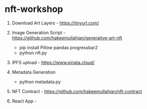 # nft-workshop

1. Download Art Layers - https://tinyurl.com/

2. Image Generation Script - https://github.com/hakeemullahjan/generative-art-nft
    - pip install Pillow pandas progressbar2
    - python nft.py

3. IPFS upload - https://www.pinata.cloud/

4. Metadata Generation
    - python metadata.py

5. NFT Contract - https://github.com/hakeemullahjan/nft-contract

6. React App - 

